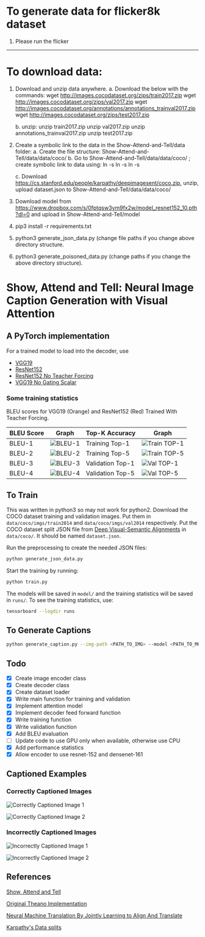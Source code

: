# To generate data for flicker8k dataset

1. Please run the flicker

----------------------------
# To download data:

1. Download and unzip data anywhere.
     a. Download the below with the commands:
         wget http://images.cocodataset.org/zips/train2017.zip
         wget http://images.cocodataset.org/zips/val2017.zip
         wget http://images.cocodataset.org/annotations/annotations_trainval2017.zip
         wget http://images.cocodataset.org/zips/test2017.zip
     
     b. unzip:
         unzip train2017.zip
         unzip val2017.zip
         unzip annotations_trainval2017.zip
         unzip test2017.zip 

2. Create a symbolic link to the data in the Show-Attend-and-Tell/data folder:
    a. Create the file structure:
        Show-Attend-and-Tell/data/data/coco/
    b. Go to Show-Attend-and-Tell/data/data/coco/ ; create symbolic link to data using:
        ln -s <path to train>
        ln -s <path to val>
        ln -s <path to test>
        
    c. Download https://cs.stanford.edu/people/karpathy/deepimagesent/coco.zip, unzip, upload dataset.json to Show-Attend-and-Tell/data/data/coco/

3. Download model from https://www.dropbox.com/s/0fptqsw3ym9fx2w/model_resnet152_10.pth?dl=0 and upload in Show-Attend-and-Tell/model

4. pip3 install -r requirements.txt

5. python3 generate_json_data.py (change file paths if you change above directory structure.

5. python3 generate_poisoned_data.py (change paths if you change the above directory structure).
 


# Show, Attend and Tell: Neural Image Caption Generation with Visual Attention

## A PyTorch implementation

For a trained model to load into the decoder, use

- [VGG19](https://www.dropbox.com/s/eybo7wvsfrvfgx3/model_10.pth?dl=0)
- [ResNet152](https://www.dropbox.com/s/0fptqsw3ym9fx2w/model_resnet152_10.pth?dl=0)
- [ResNet152 No Teacher Forcing](https://www.dropbox.com/s/wq0g2oo6eautv2s/model_nt_resnet152_10.pth?dl=0)
- [VGG19 No Gating Scalar](https://www.dropbox.com/s/li4390nmqihv4rz/model_no_b_vgg19_5.pth?dl=0)

### Some training statistics

BLEU scores for VGG19 (Orange) and ResNet152 (Red) Trained With Teacher Forcing.

| BLEU Score | Graph                        | Top-K Accuracy   | Graph                              |
|------------|------------------------------|------------------|------------------------------------|
| BLEU-1     | ![BLEU-1](/assets/bleu1.png) | Training Top-1   | ![Train TOP-1](/assets/top1.png)   |
| BLEU-2     | ![BLEU-2](/assets/bleu2.png) | Training Top-5   | ![Train TOP-5](/assets/top5.png)   |
| BLEU-3     | ![BLEU-3](/assets/bleu3.png) | Validation Top-1 | ![Val TOP-1](/assets/val_top1.png) |
| BLEU-4     | ![BLEU-4](/assets/bleu4.png) | Validation Top-5 | ![Val TOP-5](/assets/val_top5.png) |

## To Train

This was written in python3 so may not work for python2. Download the COCO dataset training and validation
images. Put them in `data/coco/imgs/train2014` and `data/coco/imgs/val2014` respectively. Put the COCO
dataset split JSON file from [Deep Visual-Semantic Alignments](https://cs.stanford.edu/people/karpathy/deepimagesent/)
in `data/coco/`. It should be named `dataset.json`.

Run the preprocessing to create the needed JSON files:

```bash
python generate_json_data.py
```

Start the training by running:

```bash
python train.py
```

The models will be saved in `model/` and the training statistics will be saved in `runs/`. To see the
training statistics, use:

```bash
tensorboard --logdir runs
```

## To Generate Captions

```bash
python generate_caption.py --img-path <PATH_TO_IMG> --model <PATH_TO_MODEL_PARAMETERS>
```

## Todo

- [x] Create image encoder class
- [x] Create decoder class
- [x] Create dataset loader
- [x] Write main function for training and validation
- [x] Implement attention model
- [x] Implement decoder feed forward function
- [x] Write training function
- [x] Write validation function
- [x] Add BLEU evaluation
- [ ] Update code to use GPU only when available, otherwise use CPU
- [x] Add performance statistics
- [x] Allow encoder to use resnet-152 and densenet-161

## Captioned Examples

### Correctly Captioned Images

![Correctly Captioned Image 1](/assets/tennis.png)

![Correctly Captioned Image 2](/assets/right_cap.png)

### Incorrectly Captioned Images

![Incorrectly Captioned Image 1](/assets/bad_cap.png)

![Incorrectly Captioned Image 2](/assets/wrong_cap.png)

## References

[Show, Attend and Tell](https://arxiv.org/pdf/1502.03044.pdf)

[Original Theano Implementation](https://github.com/kelvinxu/arctic-captions)

[Neural Machine Translation By Jointly Learning to Align And Translate](https://arxiv.org/pdf/1409.0473.pdf)

[Karpathy's Data splits](https://cs.stanford.edu/people/karpathy/deepimagesent/)
